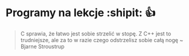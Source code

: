 # Programy na lekcje :shipit: :+1: 

>   C sprawia, że łatwo jest sobie strzelić w stopę. Z C++ jest to trudniejsze, ale za to w razie czego odstrzelisz sobie całą nogę
    ~ Bjarne Stroustrup
